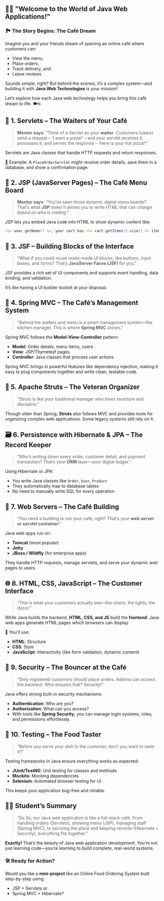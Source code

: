 ## 👨‍🏫 "Welcome to the World of Java Web Applications!"

### 🏞️ **The Story Begins: The Café Dream**

Imagine you and your friends dream of opening an online café where customers can:

* View the menu,
* Place orders,
* Track delivery, and
* Leave reviews.

Sounds simple, right? But behind the scenes, it’s a complex system—and building it with **Java Web Technologies** is your mission!

Let’s explore how each Java web technology helps you bring this café dream to life. 🍽️☕

## 🔧 1. **Servlets – The Waiters of Your Café**

> **Mentor says:** “Think of a *Servlet* as your **waiter**. Customers (users) send a request – ‘I want a pizza!’ – and your servlet receives it, processes it, and serves the response – ‘Here is your hot pizza!’”

Servlets are Java classes that handle HTTP requests and return responses.

📌 Example: A `PlaceOrderServlet` might receive order details, save them in a database, and show a confirmation page.

## 🎨 2. **JSP (JavaServer Pages) – The Café Menu Board**

> **Mentor says:** “You’ve seen those dynamic digital menu boards? That’s what **JSP** does! It allows you to write HTML that can *change based on who is visiting*.”

JSP lets you embed Java code into HTML to show dynamic content like:

```jsp
<%= user.getName() %>, your cart has <%= cart.getItems().size() %> items.
```

## 🧱 3. **JSF – Building Blocks of the Interface**

> “What if you could reuse ready-made UI blocks, like buttons, input boxes, and forms? That’s **JavaServer Faces (JSF)** for you.”

JSF provides a rich set of UI components and supports event handling, data binding, and validation.

It’s like having a UI builder toolset at your disposal.

## 🌱 4. **Spring MVC – The Café’s Management System**

> “Behind the waiters and menu is a smart management system—the kitchen manager. This is where **Spring MVC** shines.”

Spring MVC follows the **Model-View-Controller** pattern:

* **Model**: Order details, menu items, users
* **View**: JSP/Thymeleaf pages
* **Controller**: Java classes that process user actions

Spring MVC brings in powerful features like dependency injection, making it easy to plug components together and write clean, testable code.

## 🧭 5. **Apache Struts – The Veteran Organizer**

> “Struts is like your traditional manager who loves structure and discipline.”

Though older than Spring, **Struts** also follows MVC and provides tools for organizing complex web applications. Some legacy systems still rely on it.

## 🗃️ 6. **Persistence with Hibernate & JPA – The Record Keeper**

> “Who’s writing down every order, customer detail, and payment transaction? That’s your **ORM** layer—your digital ledger.”

Using Hibernate or JPA:

* You write Java classes like `Order`, `User`, `Product`
* They automatically map to database tables
* No need to manually write SQL for every operation

## 🔌 7. **Web Servers – The Café Building**

> “You need a building to run your café, right? That’s your **web server or servlet container**!”

Java web apps run on:

* **Tomcat** (most popular)
* **Jetty**
* **JBoss / Wildfly** (for enterprise apps)

They handle HTTP requests, manage servlets, and serve your dynamic web pages to users.

## 🌐 8. **HTML, CSS, JavaScript – The Customer Interface**

> “This is what your customers actually see—the chairs, the lights, the décor.”

While Java builds the backend, **HTML, CSS, and JS** build the **frontend**. Java web apps generate HTML pages which browsers can display.

📌 You’ll use:

* **HTML**: Structure
* **CSS**: Style
* **JavaScript**: Interactivity (like form validation, dynamic content)


## 🔐 9. **Security – The Bouncer at the Café**

> “Only registered customers should place orders. Admins can access the backend. Who ensures that? Security!”

Java offers strong built-in security mechanisms:

* **Authentication**: Who are you?
* **Authorization**: What can you access?
* With tools like **Spring Security**, you can manage login systems, roles, and permissions effortlessly.


## 🧪 10. **Testing – The Food Taster**

> “Before you serve your dish to the customer, don’t you want to taste it?”

Testing frameworks in Java ensure everything works as expected:

* **JUnit/TestNG**: Unit testing for classes and methods
* **Mockito**: Mocking dependencies
* **Selenium**: Automated browser testing for UI

This keeps your application bug-free and reliable.


## 👨‍🎓 Student’s Summary

> “So Sir, our Java web application is like a full-stack café. From handling orders (Servlets), showing menu (JSP), managing staff (Spring MVC), to securing the place and keeping records (Hibernate + Security), everything fits together.”

**Exactly!** That’s the beauty of Java web application development. You’re not just learning code—you’re learning to build complete, real-world systems.


### 🛠️ Ready for Action?

Would you like a **mini-project** like an Online Food Ordering System built step-by-step using:

* JSP + Servlets or
* Spring MVC + Hibernate?